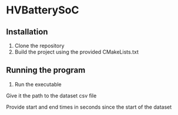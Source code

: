 # HVBatterySoC

## Installation

1. Clone the repository
2. Build the project using the provided CMakeLists.txt

## Running the program

1. Run the executable

Give it the path to the dataset csv file

Provide start and end times in seconds since the start of the dataset
